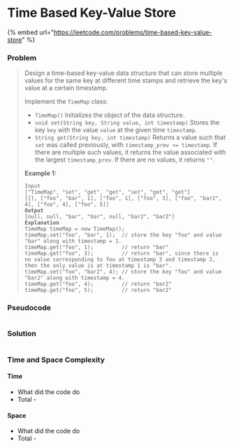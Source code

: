 # Time Based Key-Value Store

{% embed url="https://leetcode.com/problems/time-based-key-value-store" %}

### Problem

> Design a time-based key-value data structure that can store multiple values for the same key at different time stamps and retrieve the key's value at a certain timestamp.
>
> Implement the `TimeMap` class:
>
> * `TimeMap()` Initializes the object of the data structure.
> * `void set(String key, String value, int timestamp)` Stores the key `key` with the value `value` at the given time `timestamp`.
> * `String get(String key, int timestamp)` Returns a value such that `set` was called previously, with `timestamp_prev <= timestamp`. If there are multiple such values, it returns the value associated with the largest `timestamp_prev`. If there are no values, it returns `""`.
>
> &#x20;
>
> **Example 1:**
>
> <pre data-overflow="wrap"><code>Input
> ["TimeMap", "set", "get", "get", "set", "get", "get"]
> [[], ["foo", "bar", 1], ["foo", 1], ["foo", 3], ["foo", "bar2", 4], ["foo", 4], ["foo", 5]]
> <strong>Output
> </strong>[null, null, "bar", "bar", null, "bar2", "bar2"]
> <strong>Explanation
> </strong>TimeMap timeMap = new TimeMap();
> timeMap.set("foo", "bar", 1);  // store the key "foo" and value "bar" along with timestamp = 1.
> timeMap.get("foo", 1);         // return "bar"
> timeMap.get("foo", 3);         // return "bar", since there is no value corresponding to foo at timestamp 3 and timestamp 2, then the only value is at timestamp 1 is "bar".
> timeMap.set("foo", "bar2", 4); // store the key "foo" and value "bar2" along with timestamp = 4.
> timeMap.get("foo", 4);         // return "bar2"
> timeMap.get("foo", 5);         // return "bar2"</code></pre>

### Pseudocode

```
```

### Solution

```
```

### Time and Space Complexity

#### Time

* What did the code do
* Total -

#### Space

* What did the code do
* Total -
